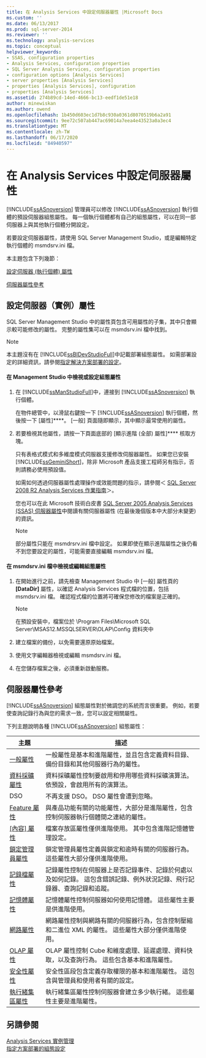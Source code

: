 ```yaml
---
title: 在 Analysis Services 中設定伺服器屬性 |Microsoft Docs
ms.custom: ''
ms.date: 06/13/2017
ms.prod: sql-server-2014
ms.reviewer: ''
ms.technology: analysis-services
ms.topic: conceptual
helpviewer_keywords:
- SSAS, configuration properties
- Analysis Services, configuration properties
- SQL Server Analysis Services, configuration properties
- configuration options [Analysis Services]
- server properties [Analysis Services]
- properties [Analysis Services], configuration
- properties [Analysis Services]
ms.assetid: 274b89cd-14ed-4666-bc13-eedf1de51e18
author: minewiskan
ms.author: owend
ms.openlocfilehash: 1b450d603ec1d7b8c930a0361d8070519b6a2a91
ms.sourcegitcommit: 9ee72c507ab447ac69014a7eea4e43523a0a3ec4
ms.translationtype: MT
ms.contentlocale: zh-TW
ms.lasthandoff: 06/17/2020
ms.locfileid: "84940597"
---
```

# <a name="configure-server-properties-in-analysis-services"></a>在 Analysis Services 中設定伺服器屬性
  [!INCLUDE[ssASnoversion](../../includes/ssasnoversion-md.md)] 管理員可以修改 [!INCLUDE[ssASnoversion](../../includes/ssasnoversion-md.md)] 執行個體的預設伺服器組態屬性。 每一個執行個體都有自己的組態屬性，可以在同一部伺服器上與其他執行個體分開設定。  
  
 若要設定伺服器屬性，請使用 SQL Server Management Studio，或是編輯特定執行個體的 msmdsrv.ini 檔。  
  
 本主題包含下列幾節：  
  
 [設定伺服器 (執行個體) 屬性](#bkmk_config)  
  
 [伺服器屬性參考](#bkmk_ref)  
  
##  <a name="configure-server-instance-properties"></a><a name="bkmk_config"></a>設定伺服器（實例）屬性  
 SQL Server Management Studio 中的屬性頁包含可用屬性的子集，其中只會顯示較可能修改的屬性。 完整的屬性集可以在 msmdsrv.ini 檔中找到。  
  
> [!NOTE]  
>  本主題沒有在 [!INCLUDE[ssBIDevStudioFull](../../includes/ssbidevstudiofull-md.md)]中記載部署組態屬性。 如需部署設定的詳細資訊，請參閱[指定解決方案部署的設定](../multidimensional-models/deployment-script-files-solution-deployment-config-settings.md)。  
  
#### <a name="view-or-set-configuration-properties-in-management-studio"></a>在 Management Studio 中檢視或設定組態屬性  
  
1.  在 [!INCLUDE[ssManStudioFull](../../includes/ssmanstudiofull-md.md)]中，連接到 [!INCLUDE[ssASnoversion](../../includes/ssasnoversion-md.md)] 執行個體。  
  
     在物件總管中，以滑鼠右鍵按一下 [!INCLUDE[ssASnoversion](../../includes/ssasnoversion-md.md)] 執行個體，然後按一下 [屬性]****。 [一般] 頁面隨即顯示，其中顯示最常使用的屬性。  
  
2.  若要檢視其他屬性，請按一下頁面底部的 [顯示進階 (全部) 屬性]**** 核取方塊。  
  
     只有表格式模式和多維度模式伺服器支援修改伺服器屬性。 如果您已安裝 [!INCLUDE[ssGeminiShort](../../includes/ssgeminishort-md.md)]，除非 Microsoft 產品支援工程師另有指示，否則請務必使用預設值。  
  
     如需如何透過伺服器屬性處理操作或效能問題的指示，請參閱＜ [SQL Server 2008 R2 Analysis Services 作業指南](https://go.microsoft.com/fwlink/?LinkID=225539)＞。  
  
     您也可以在此 Microsoft 技術白皮書 [SQL Server 2005 Analysis Services (SSAS) 伺服器屬性](https://go.microsoft.com/fwlink/?LinkID=199102)中閱讀有關伺服器屬性 (在最後幾個版本中大部分未變更) 的資訊。  
  
    > [!NOTE]  
    >  部分屬性只能在 msmdrsrv.ini 檔中設定。 如果即使在顯示進階屬性之後仍看不到您要設定的屬性，可能需要直接編輯 msmdsrv.ini 檔。  
  
#### <a name="view-or-edit-configuration-properties-in-the-msmdsrvini-file"></a>在 msmdsrv.ini 檔中檢視或編輯組態屬性  
  
1.  在開始進行之前，請先檢查 Management Studio 中 [一般] 屬性頁的 **[DataDir]** 屬性，以確認 Analysis Services 程式檔的位置，包括 msmdsrv.ini 檔。 確認程式檔的位置將可確保您修改的檔案是正確的。  
  
    > [!NOTE]  
    >  在預設安裝中，檔案位於 \Program Files\Microsoft SQL Server\MSAS12.MSSQLSERVER\OLAP\Config 資料夾中  
  
2.  建立檔案的備份，以免需要還原原始檔案。  
  
3.  使用文字編輯器檢視或編輯 msmdsrv.ini 檔。  
  
4.  在您儲存檔案之後，必須重新啟動服務。  
  
##  <a name="server-property-reference"></a><a name="bkmk_ref"></a> 伺服器屬性參考  
 [!INCLUDE[ssASnoversion](../../includes/ssasnoversion-md.md)] 組態屬性對於微調您的系統而言很重要。 例如，若要使查詢記錄行為與您的需求一致，您可以設定相關屬性。  
  
 下列主題說明各種 [!INCLUDE[ssASnoversion](../../includes/ssasnoversion-md.md)] 組態屬性：  
  
|主題|描述|  
|-----------|-----------------|  
|[一般屬性](general-properties.md)|一般屬性是基本和進階屬性，並且包含定義資料目錄、備份目錄和其他伺服器行為的屬性。|  
|[資料採礦屬性](data-mining-properties.md)|資料採礦屬性控制要啟用和停用哪些資料採礦演算法。 依預設，會啟用所有的演算法。|  
|DSO|不再支援 DSO。 DSO 屬性會遭到忽略。|  
|[Feature 屬性](feature-properties.md)|與產品功能有關的功能屬性，大部分是進階屬性，包含控制伺服器執行個體間之連結的屬性。|  
|[[內容] 屬性](filestore-properties.md)|檔案存放區屬性僅供進階使用。 其中包含進階記憶體管理設定。|  
|[鎖定管理員屬性](lock-manager-properties.md)|鎖定管理員屬性定義與鎖定和逾時有關的伺服器行為。 這些屬性大部分僅供進階使用。|  
|[記錄檔屬性](log-properties.md)|記錄屬性控制在伺服器上是否記錄事件、記錄於何處以及如何記錄。 這包含錯誤記錄、例外狀況記錄、飛行記錄器、查詢記錄和追蹤。|  
|[記憶體屬性](memory-properties.md)|記憶體屬性控制伺服器如何使用記憶體。 這些屬性主要是供進階使用。|  
|[網路屬性](network-properties.md)|網路屬性控制與網路有關的伺服器行為，包含控制壓縮和二進位 XML 的屬性。 這些屬性大部分僅供進階使用。|  
|[OLAP 屬性](olap-properties.md)|OLAP 屬性控制 Cube 和維度處理、延遲處理、資料快取，以及查詢行為。 這些包含基本和進階屬性。|  
|[安全性屬性](security-properties.md)|安全性區段包含定義存取權限的基本和進階屬性。 這包含與管理員和使用者有關的設定。|  
|[執行緒集區屬性](thread-pool-properties.md)|執行緒集區屬性控制伺服器會建立多少執行緒。 這些屬性主要是進階屬性。|  
  
## <a name="see-also"></a>另請參閱  
 [Analysis Services 實例管理](../instances/analysis-services-instance-management.md)   
 [指定方案部署的組態設定](../multidimensional-models/deployment-script-files-solution-deployment-config-settings.md)  
  
  
